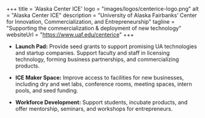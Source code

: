 +++
title = 'Alaska Center ICE'
logo = "images/logos/centerice-logo.png"
alt = "Alaska Center ICE"
description = "University of Alaska Fairbanks’ Center for Innovation, Commercialization, and Entrepreneurship"
tagline = "Supporting the commercialization & deployment of new technology"
websiteUrl = "https://www.uaf.edu/centerice"
+++

* **Launch Pad:** Provide seed grants to support promising UA technologies and startup companies.
Support faculty and staff in licensing technology, forming business partnerships, and commercializing products.

* **ICE Maker Space:** Improve access to facilities for new businesses, including dry and wet labs, conference rooms, meeting spaces, intern pools, and seed funding.

* **Workforce Development:** Support students, incubate products, and offer mentorship, seminars, and workshops for entrepreneurs.